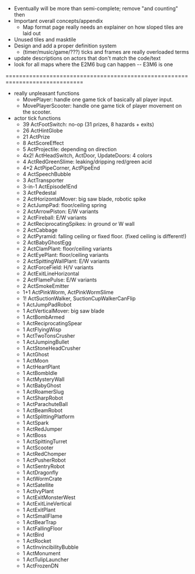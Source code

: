 * Eventually will be more than semi-complete; remove "and counting" then
* Important overall concepts/appendix
    * Map format page really needs an explainer on how sloped tiles are laid out
* Unused tiles and masktile
* Design and add a proper definition system
    * (timer/music/game/???) ticks and frames are really overloaded terms
* update descriptions on actors that don't match the code/text
* look for all maps where the E2M6 bug can happen -- E3M6 is one

=============================================================================

* really unpleasant functions
    * MovePlayer: handle one game tick of basically all player input.
    * MovePlayerScooter: handle one game tick of player movement on the scooter.
* actor tick functions
    * 39 ActFootSwitch: no-op (31 prizes, 8 hazards + exits)
    * 26 ActHintGlobe
    * 21 ActPrize
    * 8 ActScoreEffect
    * 5 ActProjectile: depending on direction
    * 4x2! ActHeadSwitch, ActDoor, UpdateDoors: 4 colors
    * 4 ActRedGreenSlime: leaking/dripping red/green acid
    * 4+2 ActPipeCorner, ActPipeEnd
    * 4 ActSpeechBubble
    * 3 ActTransporter
    * 3-in-1 ActEpisode1End
    * 3 ActPedestal
    * 2 ActHorizontalMover: big saw blade, robotic spike
    * 2 ActJumpPad: floor/ceiling spring
    * 2 ActArrowPiston: E/W variants
    * 2 ActFireball: E/W variants
    * 2 ActReciprocatingSpikes: in ground or W wall
    * 2 ActCabbage
    * 2 ActPyramid: falling ceiling or fixed floor. (fixed ceiling is different!)
    * 2 ActBabyGhostEgg
    * 2 ActClamPlant: floor/ceiling variants
    * 2 ActEyePlant: floor/ceiling variants
    * 2 ActSpittingWallPlant: E/W variants
    * 2 ActForceField: H/V variants
    * 2 ActExitLineHorizontal
    * 2 ActFlamePulse: E/W variants
    * 2 ActSmokeEmitter
    * 1+1 ActPinkWorm, ActPinkWormSlime
    * 1! ActSuctionWalker, SuctionCupWalkerCanFlip
    * 1 ActJumpPadRobot
    * 1 ActVerticalMover: big saw blade
    * 1 ActBombArmed
    * 1 ActReciprocatingSpear
    * 1 ActFlyingWisp
    * 1 ActTwoTonsCrusher
    * 1 ActJumpingBullet
    * 1 ActStoneHeadCrusher
    * 1 ActGhost
    * 1 ActMoon
    * 1 ActHeartPlant
    * 1 ActBombIdle
    * 1 ActMysteryWall
    * 1 ActBabyGhost
    * 1 ActRoamerSlug
    * 1 ActSharpRobot
    * 1 ActParachuteBall
    * 1 ActBeamRobot
    * 1 ActSplittingPlatform
    * 1 ActSpark
    * 1 ActRedJumper
    * 1 ActBoss
    * 1 ActSpittingTurret
    * 1 ActScooter
    * 1 ActRedChomper
    * 1 ActPusherRobot
    * 1 ActSentryRobot
    * 1 ActDragonfly
    * 1 ActWormCrate
    * 1 ActSatellite
    * 1 ActIvyPlant
    * 1 ActExitMonsterWest
    * 1 ActExitLineVertical
    * 1 ActExitPlant
    * 1 ActSmallFlame
    * 1 ActBearTrap
    * 1 ActFallingFloor
    * 1 ActBird
    * 1 ActRocket
    * 1 ActInvincibilityBubble
    * 1 ActMonument
    * 1 ActTulipLauncher
    * 1 ActFrozenDN
